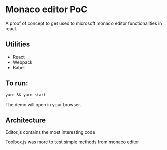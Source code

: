 # Monaco editor PoC
A proof of concept to get used to microsoft monaco editor functionalities in react.

## Utilities
-	React
-	Webpack
-	Babel

## To run:
```
yarn && yarn start
```

The demo will open in your browser. 

## Architecture
Editor.js contains the most interesting code

Toolbox.js was more to test simple methods from monaco editor


